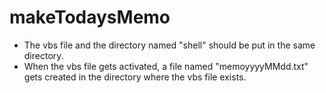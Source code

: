 # makeTodaysMemo
+ The vbs file and the directory named "shell" should be put in the same directory.  
+ When the vbs file gets activated,
a file named "memoyyyyMMdd.txt" gets created 
in the directory where the vbs file exists.